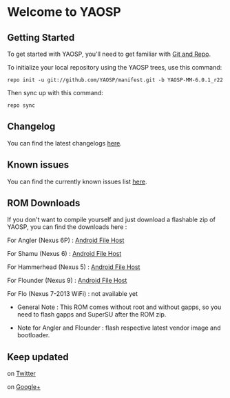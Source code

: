 Welcome to YAOSP
================


Getting Started
---------------

To get started with YAOSP, you'll need to get familiar with
[Git and Repo](http://source.android.com/source/requirements.html).


To initialize your local repository using the YAOSP trees, use this command:

	repo init -u git://github.com/YAOSP/manifest.git -b YAOSP-MM-6.0.1_r22


Then sync up with this command:

	repo sync



Changelog
---------

You can find the latest changelogs [here](https://github.com/YAOSP/changelog/blob/YAOSP-MM-6.0.1_r22/changelog/YAOSP-M_Changelog.txt).



Known issues
------------

You can find the currently known issues list [here](https://github.com/YAOSP/changelog/blob/YAOSP-MM-6.0.1_r22/known_issues/YAOSP-M_Known_Issues.txt).



ROM Downloads
-------------

If you don't want to compile yourself and just download a flashable zip of YAOSP, you can find the downloads here :

For Angler (Nexus 6P) : [Android File Host](https://www.androidfilehost.com/?w=files&flid=45668)

For Shamu (Nexus 6) : [Android File Host](https://www.androidfilehost.com/?w=files&flid=49249)

For Hammerhead (Nexus 5) : [Android File Host](https://www.androidfilehost.com/?w=files&flid=51864)

For Flounder (Nexus 9) : [Android File Host](https://www.androidfilehost.com/?w=files&flid=49032)

For Flo (Nexus 7-2013 WiFi) : not available yet

* General Note : This ROM comes without root and without gapps, so you need to flash gapps and SuperSU after the ROM zip.

* Note for Angler and Flounder : flash respective latest vendor image and bootloader.


Keep updated
------------

on [Twitter](https://twitter.com/yank555lu)

on [Google+](https://plus.google.com/u/0/112534316917164554045)
